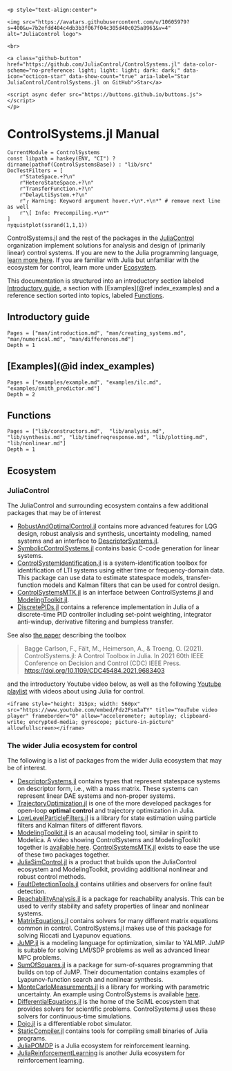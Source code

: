 ```@raw html
<p style="text-align:center">

<img src="https://avatars.githubusercontent.com/u/10605979?s=400&u=7b2efdd404c4db3b3f067f04c305d40c025a8961&v=4" alt="JuliaControl logo">

<br> 

<a class="github-button" href="https://github.com/JuliaControl/ControlSystems.jl" data-color-scheme="no-preference: light; light: light; dark: dark;" data-icon="octicon-star" data-show-count="true" aria-label="Star JuliaControl/ControlSystems.jl on GitHub">Star</a>

<script async defer src="https://buttons.github.io/buttons.js"></script>
</p> 
```

# ControlSystems.jl Manual

```@meta
CurrentModule = ControlSystems
const libpath = haskey(ENV, "CI") ? dirname(pathof(ControlSystemsBase)) : "lib/src"
DocTestFilters = [
    r"StateSpace.+?\n"
    r"HeteroStateSpace.+?\n"
    r"TransferFunction.+?\n"
    r"DelayLtiSystem.+?\n"
    r"┌ Warning: Keyword argument hover.+\n*.+\n*" # remove next line as well
    r"\[ Info: Precompiling.+\n*"
]
nyquistplot(ssrand(1,1,1))
```


ControlSystems.jl and the rest of the packages in the [JuliaControl](https://github.com/JuliaControl/) organization implement solutions for analysis and design of (primarily linear) control systems. If you are new to the Julia programming language, [learn more here](https://julialang.org/learning/). If you are familiar with Julia but unfamiliar with the ecosystem for control, learn more under [Ecosystem](@ref).

This documentation is structured into an introductory section labeled [Introductory guide](@ref), a section with [Examples](@ref index_examples) and a reference section sorted into topics, labeled [Functions](@ref).




## Introductory guide

```@contents
Pages = ["man/introduction.md", "man/creating_systems.md", "man/numerical.md", "man/differences.md"]
Depth = 1
```

## [Examples](@id index_examples)
```@contents
Pages = ["examples/example.md", "examples/ilc.md", "examples/smith_predictor.md"]
Depth = 2
```

## Functions

```@contents
Pages = ["lib/constructors.md",  "lib/analysis.md", "lib/synthesis.md", "lib/timefreqresponse.md", "lib/plotting.md", "lib/nonlinear.md"]
Depth = 1
```

## Ecosystem

### JuliaControl

The JuliaControl and surrounding ecosystem contains a few additional packages that may be of interest
- [RobustAndOptimalControl.jl](https://github.com/JuliaControl/RobustAndOptimalControl.jl) contains more advanced features for LQG design, robust analysis and synthesis, uncertainty modeling, named systems and an interface to [DescriptorSystems.jl](https://github.com/andreasvarga/DescriptorSystems.jl).
- [SymbolicControlSystems.jl](https://github.com/JuliaControl/SymbolicControlSystems.jl) contains basic C-code generation for linear systems.
- [ControlSystemIdentification.jl](https://github.com/baggepinnen/ControlSystemIdentification.jl) is a system-identification toolbox for identification of LTI systems using either time or frequency-domain data. This package can use data to estimate statespace models, transfer-function models and Kalman filters that can be used for control design.
- [ControlSystemsMTK.jl](https://juliacontrol.github.io/ControlSystemsMTK.jl/dev/) is an interface between ControlSystems.jl and [ModelingToolkit.jl](https://mtk.sciml.ai/stable/).
- [DiscretePIDs.jl](https://github.com/JuliaControl/DiscretePIDs.jl) contains a reference implementation in Julia of a discrete-time PID controller including set-point weighting, integrator anti-windup, derivative filtering and bumpless transfer.

See also [the paper](https://portal.research.lu.se/en/publications/controlsystemsjl-a-control-toolbox-in-julia) describing the toolbox

> Bagge Carlson, F., Fält, M., Heimerson, A., & Troeng, O. (2021). ControlSystems.jl: A Control Toolbox in Julia. In 2021 60th IEEE Conference on Decision and Control (CDC) IEEE Press. https://doi.org/10.1109/CDC45484.2021.9683403

and the introductory Youtube video below, as well as the following [Youtube playlist](https://youtube.com/playlist?list=PLd_RaCnvGpJAk8JXI9dVtIkhoe10CadnI) with videos about using Julia for control.

```@raw html
<iframe style="height: 315px; width: 560px" src="https://www.youtube.com/embed/Fdz2Fsm1aTY" title="YouTube video player" frameborder="0" allow="accelerometer; autoplay; clipboard-write; encrypted-media; gyroscope; picture-in-picture" allowfullscreen></iframe>
```

### The wider Julia ecosystem for control
The following is a list of packages from the wider Julia ecosystem that may be of interest.

- [DescriptorSystems.jl](https://github.com/andreasvarga/DescriptorSystems.jl) contains types that represent statespace systems on descriptor form, i.e., with a mass matrix. These systems can represent linear DAE systems and non-proper systems.
- [TrajectoryOptimization.jl](http://roboticexplorationlab.org/TrajectoryOptimization.jl/stable/) is one of the more developed packages for open-loop **optimal control** and trajectory optimization in Julia.
- [LowLevelParticleFilters.jl](https://github.com/baggepinnen/LowLevelParticleFilters.jl) is a library for state estimation using particle filters and Kalman filters of different flavors.
- [ModelingToolkit.jl](https://mtk.sciml.ai/stable/) is an acausal modeling tool, similar in spirit to Modelica. A video showing ControlSystems and ModelingToolkit together is [available here](https://youtu.be/favQKOyyx4o). [ControlSystemsMTK.jl](https://juliacontrol.github.io/ControlSystemsMTK.jl/dev/) exists to ease the use of these two packages together.
- [JuliaSimControl.jl](https://help.juliahub.com/juliasimcontrol/dev/) is a product that builds upon the JuliaControl ecosystem and ModelingToolkit, providing additional nonlinear and robust control methods.
- [FaultDetectionTools.jl](https://github.com/andreasvarga/FaultDetectionTools.jl) contains utilities and observers for online fault detection.
- [ReachabilityAnalysis.jl](https://juliareach.github.io/ReachabilityAnalysis.jl/dev/generated_examples/Building/) is a package for reachability analysis. This can be used to verify stability and safety properties of linear and nonlinear systems.
- [MatrixEquations.jl](https://github.com/andreasvarga/MatrixEquations.jl) contains solvers for many different matrix equations common in control. ControlSystems.jl makes use of this package for solving Riccati and Lyapunov equations.
- [JuMP.jl](https://jump.dev/JuMP.jl/stable/) is a modeling language for optimization, similar to YALMIP. JuMP is suitable for solving LMI/SDP problems as well as advanced linear MPC problems. 
- [SumOfSquares.jl](https://jump.dev/SumOfSquares.jl/stable/) is a package for sum-of-squares programming that builds on top of JuMP. Their documentation contains examples of Lyapunov-function search and nonlinear synthesis.
- [MonteCarloMeasurements.jl](https://baggepinnen.github.io/MonteCarloMeasurements.jl/stable/) is a library for working with parametric uncertainty. An example using ControlSystems is available [here](https://github.com/baggepinnen/MonteCarloMeasurements.jl/blob/master/examples/controlsystems.jl).
- [DifferentialEquations.jl](https://diffeq.sciml.ai/stable/) is the home of the SciML ecosystem that provides solvers for scientific problems. ControlSystems.jl uses these solvers for continuous-time simulations.
- [Dojo.jl](https://github.com/dojo-sim/Dojo.jl) is a differentiable robot simulator.
- [StaticCompiler.jl](https://github.com/tshort/StaticCompiler.jl) contains tools for compiling small binaries of Julia programs.
- [JuliaPOMDP](https://github.com/JuliaPOMDP) is a Julia ecosystem for reinforcement learning. 
- [JuliaReinforcementLearning](https://github.com/JuliaReinforcementLearning) is another Julia ecosystem for reinforcement learning. 
